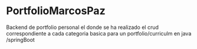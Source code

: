 # PortfolioMarcosPaz
 
 Backend de portfolio personal el donde se ha realizado el crud correspondiente a cada categoria basica para un portfolio/curriculm en java
/springBoot 
